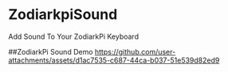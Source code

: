 # ZodiarkpiSound
Add Sound To Your ZodiarkPi Keyboard

##ZodiarkPi Sound Demo
https://github.com/user-attachments/assets/d1ac7535-c687-44ca-b037-51e539d82ed9


